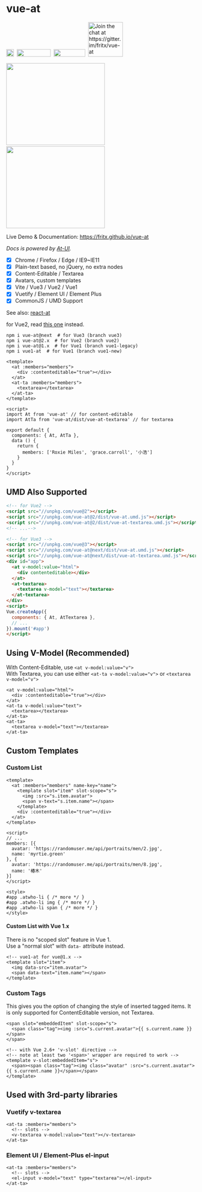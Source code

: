 # vue-at

<a href="https://www.npmjs.com/package/vue-at"><img height="20" src="https://img.shields.io/npm/dm/vue-at.svg"></a>&nbsp;&nbsp;<a href="https://github.com/fritx/vue-at"><img width="90" height="20" src="https://img.shields.io/badge/PRs-welcome-brightgreen.svg" /></a>&nbsp;&nbsp;<a href="https://github.com/fritx/vue-at"><img width="84" height="20" src="https://img.shields.io/badge/license-MIT-blue.svg"></a>&nbsp;&nbsp;<a href="https://gitter.im/fritx/vue-at?utm_source=badge&utm_medium=badge&utm_campaign=pr-badge&utm_content=badge"><img width="92" src="https://badges.gitter.im/fritx/vue-at.svg" alt="Join the chat at https://gitter.im/fritx/vue-at"></a>

<img width="262" height="218" src="https://raw.githubusercontent.com/fritx/vue-at/master/WechatIMG1.jpeg">&nbsp;&nbsp;<img width="262" height="218" src="https://raw.githubusercontent.com/fritx/vue-at/master/WechatIMG2.jpeg">

Live Demo & Documentation: https://fritx.github.io/vue-at

*Docs is powered by [At-UI](https://github.com/AT-UI/at-ui).*

- [x] Chrome / Firefox / Edge / IE9~IE11
- [x] Plain-text based, no jQuery, no extra nodes
- [x] Content-Editable / Textarea
- [x] Avatars, custom templates
- [x] Vite / Vue3 / Vue2 / Vue1
- [x] Vuetify / Element UI / Element Plus
- [x] CommonJS / UMD Support

See also: [react-at](https://github.com/fritx/react-at)

for Vue2, read [this one](https://github.com/fritx/vue-at/tree/vue2#readme) instead.

```plain
npm i vue-at@next  # for Vue3 (branch vue3)
npm i vue-at@2.x  # for Vue2 (branch vue2)
npm i vue-at@1.x  # for Vue1 (branch vue1-legacy)
npm i vue1-at  # for Vue1 (branch vue1-new)
```

```vue
<template>
  <at :members="members">
    <div :contenteditable="true"></div>
  </at>
  <at-ta :members="members">
    <textarea></textarea>
  </at-ta>
</template>

<script>
import At from 'vue-at' // for content-editable
import AtTa from 'vue-at/dist/vue-at-textarea' // for textarea

export default {
  components: { At, AtTa },
  data () {
    return {
      members: ['Roxie Miles', 'grace.carroll', '小浩']
    }
  }
}
</script>
```

## UMD Also Supported

```html
<!-- for Vue2 -->
<script src="//unpkg.com/vue@2"></script>
<script src="//unpkg.com/vue-at@2/dist/vue-at.umd.js"></script>
<script src="//unpkg.com/vue-at@2/dist/vue-at-textarea.umd.js"></script>
<!-- ...-->

<!-- for Vue3 -->
<script src="//unpkg.com/vue@3"></script>
<script src="//unpkg.com/vue-at@next/dist/vue-at.umd.js"></script>
<script src="//unpkg.com/vue-at@next/dist/vue-at-textarea.umd.js"></script>
<div id="app">
  <at v-model:value="html">
    <div contenteditable></div>
  </at>
  <at-textarea>
    <textarea v-model="text"></textarea>
  </at-textarea>
</div>
<script>
Vue.createApp({
  components: { At, AtTextarea },
  // ...
}).mount('#app')
</script>
```

## Using V-Model (Recommended)

With Content-Editable, use `<at v-model:value="v">`<br>
With Textarea, you can use either `<at-ta v-model:value="v">` or `<textarea v-model="v">`

```vue
<at v-model:value="html">
  <div :contenteditable="true"></div>
</at>
<at-ta v-model:value="text">
  <textarea></textarea>
</at-ta>
<at-ta>
  <textarea v-model="text"></textarea>
</at-ta>
```

## Custom Templates

### Custom List

```vue
<template>
  <at :members="members" name-key="name">
    <template slot="item" slot-scope="s">
      <img :src="s.item.avatar">
      <span v-text="s.item.name"></span>
    </template>
    <div :contenteditable="true"></div>
  </at>
</template>

<script>
// ...
members: [{
  avatar: 'https://randomuser.me/api/portraits/men/2.jpg',
  name: 'myrtie.green'
}, {
  avatar: 'https://randomuser.me/api/portraits/men/8.jpg',
  name: '椿木'
}]
</script>

<style>
#app .atwho-li { /* more */ }
#app .atwho-li img { /* more */ }
#app .atwho-li span { /* more */ }
</style>
```

#### Custom List with Vue 1.x

There is no "scoped slot" feature in Vue 1.<br>
Use a "normal slot" with `data-` attribute instead.

```vue
<!-- vue1-at for vue@1.x -->
<template slot="item">
  <img data-src="item.avatar">
  <span data-text="item.name"></span>
</template>
```

### Custom Tags

This gives you the option of changing the style of inserted tagged items. It is only supported for ContentEditable version, not Textarea.

```vue
<span slot="embeddedItem" slot-scope="s">
  <span class="tag"><img :src="s.current.avatar">{{ s.current.name }}</span>
</span>

<!-- with Vue 2.6+ 'v-slot' directive -->
<!-- note at least two '<span>' wrapper are required to work -->
<template v-slot:embeddedItem="s">
  <span><span class="tag"><img class="avatar" :src="s.current.avatar">{{ s.current.name }}</span></span>
</template>
```

## Used with 3rd-party libraries

### Vuetify v-textarea

```vue
<at-ta :members="members">
  <!-- slots -->
  <v-textarea v-model:value="text"></v-textarea>
</at-ta>
```

### Element UI / Element-Plus el-input

```vue
<at-ta :members="members">
  <!-- slots -->
  <el-input v-model="text" type="textarea"></el-input>
</at-ta>
```
